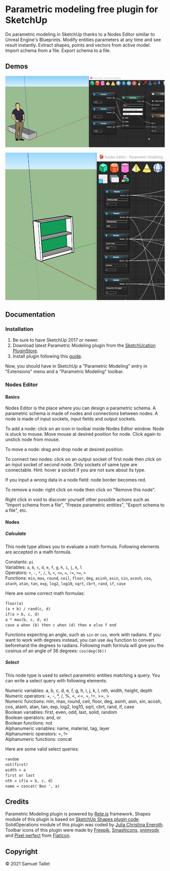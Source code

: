 # Parametric modeling free plugin for SketchUp

Do parametric modeling in SketchUp thanks to a Nodes Editor similar to Unreal Engine's Blueprints. Modify entities parameters at any time and see result instantly. Extract shapes, points and vectors from active model. Import schema from a file. Export schema to a file.

Demos
-----

![Parametric Modeling SketchUp Plugin Staircase Demo](https://github.com/SamuelTS/SketchUp-Parametric-Modeling-Plugin/raw/main/docs/parametric-modeling-sketchup-plugin-staircase-demo.gif)

![Parametric Modeling SketchUp Plugin Shelf Demo](https://github.com/SamuelTS/SketchUp-Parametric-Modeling-Plugin/raw/main/docs/parametric-modeling-sketchup-plugin-shelf-demo.gif)

Documentation
-------------

### Installation

1. Be sure to have SketchUp 2017 or newer.
2. Download latest Parametric Modeling plugin from the [SketchUcation PluginStore](https://sketchucation.com/plugin/2387-parametric_modeling).
3. Install plugin following this [guide](https://www.youtube.com/watch?v=tyM5f81eRno).

Now, you should have in SketchUp a "Parametric Modeling" entry in "Extensions" menu and a "Parametric Modeling" toolbar.

### Nodes Editor

#### Basics

Nodes Editor is the place where you can design a parametric schema. A parametric schema is made of nodes and connections between nodes. A node is made of input sockets, input fields and output sockets.

To add a node: click on an icon in toolbar inside Nodes Editor window. Node is stuck to mouse. Move mouse at desired position for node. Click again to unstick node from mouse.

To move a node: drag and drop node at desired position.

To connect two nodes: click on an output socket of first node then click on an input socket of second node. Only sockets of same type are connectable. Hint: hover a socket if you are not sure about its type.

If you input a wrong data in a node field: node border becomes red.

To remove a node: right click on node then click on "Remove this node".

Right click in void to discover yourself other possible actions such as "Import schema from a file", "Freeze parametric entities", "Export schema to a file", etc.

#### Nodes

##### Calculate

This node type allows you to evaluate a math formula. Following elements are accepted in a math formula.

Constants: `pi`<br>
Variables: `a`, `b`, `c`, `d`, `e`, `f`, `g`, `h`, `i`, `j`, `k`, `l`<br>
Operators: `+`, `-`, `*`, `/`, `%`, `<`, `<=`, `=`, `!=`, `>=`, `>`<br>
Functions: `min`, `max`, `round`, `ceil`, `floor`, `deg`, `asinh`, `asin`, `sin`, `acosh`, `cos`, `atanh`, `atan`, `tan`, `exp`, `log2`, `log10`, `sqrt`, `cbrt`, `rand`, `if`, `case`

Here are some correct math formulas:

`floor(a)`<br>
`(a + b) / rand(c, d)`<br>
`if(a > b, c, d)`<br>
`a * max(b, c, d, e)`<br>
`case a when (b) then c when (d) then e else f end`

Functions expecting an angle, such as `sin` or `cos`, work with radians. If you want to work with degrees instead, you can use `deg` function 
to convert beforehand the degrees to radians. Following math formula will give you the cosinus of an angle of 36 degrees:
 `cos(deg(36)) `

##### Select

This node type is used to select parametric entities matching a query. You can write a select query with following elements.

Numeric variables: a, b, c, d, e, f, g, h, i, j, k, l, nth, width, height, depth<br>
Numeric operators: +, -, \*, /, %, <, <=, =, !=, >=, ><br>
Numeric functions: min, max, round, ceil, floor, deg, asinh, asin, sin, acosh, cos, atanh, atan, tan, exp, log2, log10, sqrt, cbrt, rand, if, case<br>
Boolean variables: first, even, odd, last, solid, random<br>
Boolean operators: and, or<br>
Boolean functions: not<br>
Alphanumeric variables: name, material, tag, layer<br>
Alphanumeric operators: =, !=<br>
Alphanumeric functions: concat

Here are some valid select queries:

`random`<br>
`not(first)`<br>
`width > a`<br>
`first or last`<br>
`nth = if(a = b, c, d)`<br>
`name = concat('Box ', a)`

Credits
-------

Parametric Modeling plugin is powered by [Rete.js](https://github.com/retejs/rete) framework. Shapes module of this plugin is based on [SketchUp Shapes plugin code](https://github.com/SketchUp/sketchup-shapes). SolidOperations module of this plugin was coded by [Julia Christina Eneroth](https://github.com/Eneroth3). Toolbar icons of this plugin were made by [Freepik](https://www.freepik.com), [Smashicons](https://www.flaticon.com/authors/smashicons), [xnimrodx](https://www.flaticon.com/authors/xnimrodx) and [Pixel perfect](https://www.flaticon.com/authors/pixel-perfect) from [Flaticon](https://www.flaticon.com/).

Copyright
---------

© 2021 Samuel Tallet
